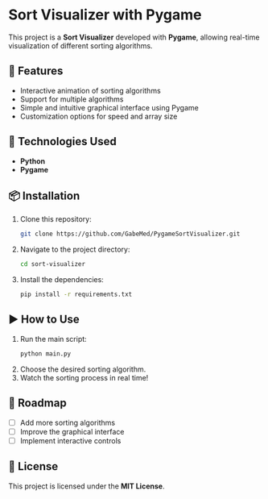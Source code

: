 # Sort Visualizer with Pygame

This project is a **Sort Visualizer** developed with **Pygame**, allowing real-time visualization of different sorting algorithms.

## 🚀 Features
- Interactive animation of sorting algorithms  
- Support for multiple algorithms  
- Simple and intuitive graphical interface using Pygame  
- Customization options for speed and array size

## 📌 Technologies Used
- **Python**  
- **Pygame**

## 📦 Installation
1. Clone this repository:
   ```bash
   git clone https://github.com/GabeMed/PygameSortVisualizer.git
   ```
2. Navigate to the project directory:
   ```bash
   cd sort-visualizer
   ```
3. Install the dependencies:
   ```bash
   pip install -r requirements.txt
   ```

## ▶️ How to Use
1. Run the main script:
   ```bash
   python main.py
   ```
2. Choose the desired sorting algorithm.  
3. Watch the sorting process in real time!

## 📜 Roadmap
- [ ] Add more sorting algorithms  
- [ ] Improve the graphical interface  
- [ ] Implement interactive controls

## 📄 License
This project is licensed under the **MIT License**.
